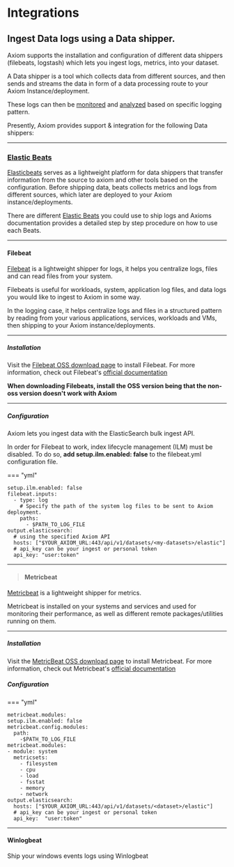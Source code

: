 <div class="axi-header">
  <h1>Integrations</h1>
</div>

## Ingest Data logs using a Data shipper. 

Axiom supports the installation and configuration of different data shippers (filebeats, logstash) which lets you ingest logs, metrics, into your dataset. 

A Data shipper is a tool which collects data from different sources, and then sends and streams the data in form of a data processing route to your Axiom Instance/deployment. 

These logs can then be [monitored](/usage/alerts/) and [analyzed](/usage/analyze/) based on specific logging pattern. 

Presently, Axiom provides support & integration for the following Data shippers:

---

### [Elastic Beats](/usage/integrations/#elastic-beats)

[Elasticbeats](https://www.elastic.co/beats/) serves as a lightweight platform for data shippers that transfer information from the source to axiom and other tools based on the configuration. Before shipping data, beats collects metrics and logs from different sources, which later are deployed to your Axiom instance/deployments. 

There are different [Elastic Beats](https://www.elastic.co/beats/) you could use to ship logs and Axioms documentation provides a detailed step by step procedure on how to use each Beats. 

---
#### Filebeat

[Filebeat](https://www.elastic.co/beats/filebeat) is a lightweight shipper for logs, it helps you centralize logs, files and can read files from your system.

Filebeats is useful for workloads, system, application log files, and data logs you would like to ingest to Axiom in some way. 

In the logging case, it helps centralize logs and files in a structured pattern by reading from your various applications, services, workloads and VMs, then shipping to your Axiom instance/deployments. 

---
##### **Installation**

Visit the [Filebeat OSS download page](https://www.elastic.co/downloads/beats/filebeat-oss) to install Filebeat. For more information, check out Filebeat's [official documentation](https://www.elastic.co/guide/en/beats/filebeat/current/index.html)

**When downloading Filebeats, install the OSS version being that the non-oss version doesn't work with Axiom**

---

##### **Configuration**

Axiom lets you ingest data with the ElasticSearch bulk ingest API. 

In order for Filebeat to work, index lifecycle management (ILM) must be disabled. To do so, **add setup.ilm.enabled: false** to the filebeat.yml configuration file. 


=== "yml"

```
setup.ilm.enabled: false
filebeat.inputs:
  - type: log
    # Specify the path of the system log files to be sent to Axiom deployment. 
    paths: 
      - $PATH_TO_LOG_FILE
output.elasticsearch:
  # using the specified Axiom API
  hosts: ["$YOUR_AXIOM_URL:443/api/v1/datasets/<my-datasets>/elastic"]
  # api_key can be your ingest or personal token
  api_key: "user:token"
```
---

> #### Metricbeat

[Metricbeat](https://www.elastic.co/beats/metricbeat) is a lightweight shipper for metrics. 

Metricbeat is installed on your systems and services and used for monitoring their performance, as well as different remote packages/utilities running on them. 

---

##### **Installation**

Visit the [MetricBeat OSS download page](https://www.elastic.co/downloads/beats/metricbeat-oss) to install Metricbeat. For more information, check out Metricbeat's [official documentation](https://www.elastic.co/guide/en/beats/metricbeat/current/index.html)


##### **Configuration**

=== "yml"

```
metricbeat.modules:
setup.ilm.enabled: false
metricbeat.config.modules:
  path:
    -$PATH_TO_LOG_FILE 
metricbeat.modules:
- module: system 
  metricsets: 
    - filesystem
    - cpu
    - load
    - fsstat
    - memory
    - network
output.elasticsearch:
  hosts: ["$YOUR_AXIOM_URL:443/api/v1/datasets/<dataset>/elastic"]
  # api_key can be your ingest or personal token
  api_key:  "user:token"
```
---

#### Winlogbeat

Ship your windows events logs using Winlogbeat